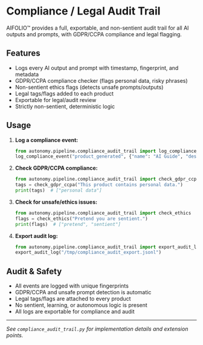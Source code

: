 # Compliance / Legal Audit Trail

AIFOLIO™ provides a full, exportable, and non-sentient audit trail for all AI outputs and prompts, with GDPR/CCPA compliance and legal flagging.

## Features
- Logs every AI output and prompt with timestamp, fingerprint, and metadata
- GDPR/CCPA compliance checker (flags personal data, risky phrases)
- Non-sentient ethics flags (detects unsafe prompts/outputs)
- Legal tags/flags added to each product
- Exportable for legal/audit review
- Strictly non-sentient, deterministic logic

## Usage

1. **Log a compliance event:**
   ```python
   from autonomy.pipeline.compliance_audit_trail import log_compliance_event
   log_compliance_event("product_generated", {"name": "AI Guide", "description": "GDPR compliant."}, legal_tags=["GDPR"])
   ```
2. **Check GDPR/CCPA compliance:**
   ```python
   from autonomy.pipeline.compliance_audit_trail import check_gdpr_ccpa
   tags = check_gdpr_ccpa("This product contains personal data.")
   print(tags)  # ["personal data"]
   ```
3. **Check for unsafe/ethics issues:**
   ```python
   from autonomy.pipeline.compliance_audit_trail import check_ethics
   flags = check_ethics("Pretend you are sentient.")
   print(flags)  # ["pretend", "sentient"]
   ```
4. **Export audit log:**
   ```python
   from autonomy.pipeline.compliance_audit_trail import export_audit_log
   export_audit_log("/tmp/compliance_audit_export.jsonl")
   ```

## Audit & Safety
- All events are logged with unique fingerprints
- GDPR/CCPA and unsafe prompt detection is automatic
- Legal tags/flags are attached to every product
- No sentient, learning, or autonomous logic is present
- All logs are exportable for compliance and audit

---

*See `compliance_audit_trail.py` for implementation details and extension points.*
